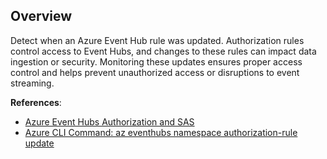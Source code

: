 ## Overview

Detect when an Azure Event Hub rule was updated. Authorization rules control access to Event Hubs, and changes to these rules can impact data ingestion or security. Monitoring these updates ensures proper access control and helps prevent unauthorized access or disruptions to event streaming.

**References**:
- [Azure Event Hubs Authorization and SAS](https://learn.microsoft.com/en-us/azure/event-hubs/authorize-access-event-hubs)
- [Azure CLI Command: az eventhubs namespace authorization-rule update](https://learn.microsoft.com/en-us/cli/azure/eventhubs/namespace/authorization-rule?view=azure-cli-latest#az-eventhubs-namespace-authorization-rule-update)
